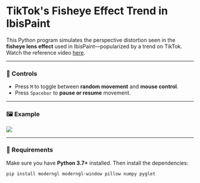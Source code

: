 # TikTok's Fisheye Effect Trend in IbisPaint

This Python program simulates the perspective distortion seen in the **fisheye lens effect** used in IbisPaint—popularized by a trend on TikTok.  
Watch the reference video [here](https://www.tiktok.com/@mizukaisuixd/video/7501492235054206263?lang=en&q=ibispaint%20trend&t=1747432283986).

---

### 🔧 Controls
- Press `M` to toggle between **random movement** and **mouse control**.
- Press `Spacebar` to **pause or resume** movement.

---

### 🖼️ Example
![](https://github.com/boziahh/fisheye-trend/blob/main/example.gif)

---

### 🚀 Requirements

Make sure you have **Python 3.7+** installed. Then install the dependencies:

```bash
pip install moderngl moderngl-window pillow numpy pyglet
